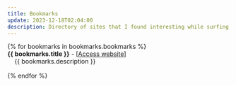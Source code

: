 ```yaml
---
title: Bookmarks
update: 2023-12-18T02:04:00
description: Directory of sites that I found interesting while surfing the web.
---
```


<dl>
{% for bookmarks in bookmarks.bookmarks %}
    <dt style="color:var(--clr-heading);"><strong>{{ bookmarks.title }}</strong> - [<a href="{{ bookmarks.url }}">Access website</a>]</dt>
    <dd style="margin-bottom: 1rem;margin-left:1rem;">{{ bookmarks.description }}</dd>
{% endfor %}
</dl>
